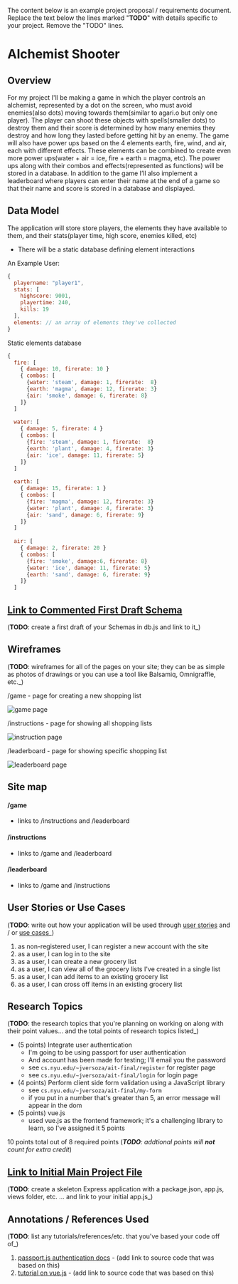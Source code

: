 The content below is an example project proposal / requirements document. Replace the text below the lines marked "__TODO__" with details specific to your project. Remove the "TODO" lines.


# Alchemist Shooter

## Overview

For my project I'll be making a game in which the player controls an alchemist, represented by a dot on the screen, who must avoid enemies(also dots) moving towards them(similar to agari.o but only one player). The player can shoot these objects with spells(smaller dots) to destroy them and their score is determined by how many enemies they destroy and how long they lasted before getting hit by an enemy. The game will also have power ups based on the 4 elements earth, fire, wind, and air, each with different effects. These elements can be combined to create even more power ups(water + air = ice, fire + earth = magma, etc). The power ups along with their combos and effects(represented as functions) will be stored in a database. In addition to the game I’ll also implement a leaderboard where players can enter their name at the end of a game so that their name and score is stored in a database and displayed.




## Data Model


The application will store store players, the elements they have available to them, and their stats(player time, high score, enemies killed, etc)

* There will be a static database defining element interactions


An Example User:

```javascript
{
  playername: "player1",
  stats: [
    highscore: 9001,
    playertime: 240,
    kills: 19
  ],
  elements: // an array of elements they've collected
}
```

Static elements database

```javascript
{
  fire: [
    { damage: 10, firerate: 10 }
    { combos: [
      {water: 'steam', damage: 1, firerate:  8}
      {earth: 'magma', damage: 12, firerate: 3}
      {air: 'smoke', damage: 6, firerate: 8}
    ]}
  ]
  
  water: [
    { damage: 5, firerate: 4 }
    { combos: [
      {fire: 'steam', damage: 1, firerate:  8}
      {earth: 'plant', damage: 4, firerate: 3}
      {air: 'ice', damage: 11, firerate: 5}
    ]}
  ]
  
  earth: [
    { damage: 15, firerate: 1 }
    { combos: [
      {fire: 'magma', damage: 12, firerate: 3}
      {water: 'plant', damage: 4, firerate: 3}
      {air: 'sand', damage: 6, firerate: 9}
    ]}
  ]
  
  air: [
    { damage: 2, firerate: 20 }
    { combos: [
      {fire: 'smoke', damage:6, firerate: 8}
      {water: 'ice', damage: 11, firerate: 5}
      {earth: 'sand', damage: 6, firerate: 9}
    ]}
  ]
```


## [Link to Commented First Draft Schema](db.js) 

(__TODO__: create a first draft of your Schemas in db.js and link to it_)

## Wireframes

(__TODO__: wireframes for all of the pages on your site; they can be as simple as photos of drawings or you can use a tool like Balsamiq, Omnigraffle, etc._)

/game - page for creating a new shopping list

![game page](game_page.jpg)

/instructions - page for showing all shopping lists

![instruction page](public\imgs\instructions_page.jpg)

/leaderboard - page for showing specific shopping list

![leaderboard page](public\imgs\leaderboard_page.jpg)

## Site map

#### /game
- links to /instructions and /leaderboard

#### /instructions
- links to /game and /leaderboard

#### /leaderboard
- links to /game and /instructions


## User Stories or Use Cases

(__TODO__: write out how your application will be used through [user stories](http://en.wikipedia.org/wiki/User_story#Format) and / or [use cases](https://www.mongodb.com/download-center?jmp=docs&_ga=1.47552679.1838903181.1489282706#previous)_)

1. as non-registered user, I can register a new account with the site
2. as a user, I can log in to the site
3. as a user, I can create a new grocery list
4. as a user, I can view all of the grocery lists I've created in a single list
5. as a user, I can add items to an existing grocery list
6. as a user, I can cross off items in an existing grocery list

## Research Topics

(__TODO__: the research topics that you're planning on working on along with their point values... and the total points of research topics listed_)

* (5 points) Integrate user authentication
    * I'm going to be using passport for user authentication
    * And account has been made for testing; I'll email you the password
    * see <code>cs.nyu.edu/~jversoza/ait-final/register</code> for register page
    * see <code>cs.nyu.edu/~jversoza/ait-final/login</code> for login page
* (4 points) Perform client side form validation using a JavaScript library
    * see <code>cs.nyu.edu/~jversoza/ait-final/my-form</code>
    * if you put in a number that's greater than 5, an error message will appear in the dom
* (5 points) vue.js
    * used vue.js as the frontend framework; it's a challenging library to learn, so I've assigned it 5 points

10 points total out of 8 required points (___TODO__: addtional points will __not__ count for extra credit_)


## [Link to Initial Main Project File](app.js) 

(__TODO__: create a skeleton Express application with a package.json, app.js, views folder, etc. ... and link to your initial app.js_)

## Annotations / References Used

(__TODO__: list any tutorials/references/etc. that you've based your code off of_)

1. [passport.js authentication docs](http://passportjs.org/docs) - (add link to source code that was based on this)
2. [tutorial on vue.js](https://vuejs.org/v2/guide/) - (add link to source code that was based on this)

